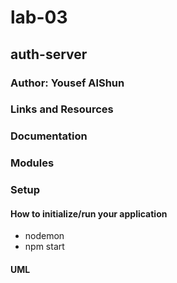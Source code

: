 # lab-03

## auth-server

### Author: Yousef AlShun

### Links and Resources


<!-- - [class06 PR](https://github.com/yousef-401-advanced-javascript/api-server/pull/4)
- [swaggerHub URL](https://app.swaggerhub.com/apis/yousef-97/AOS2-allmethods/0.1)
- [Heroku Deployment](https://api-serverapp.herokuapp.com/api/v1/products)
- [github Action](https://github.com/yousef-401-advanced-javascript/api-server/actions) -->

### Documentation
<!-- [jsdoc](https://api-serverapp.herokuapp.com/docs) -->

### Modules
<!-- - `express`
- `supertest`
- `mongoose`
- `morgan` -->






<!-- ##### EXported Values and Methods -->

<!-- ##### `classes`
- input return objects 
- notes return the note value -->


### Setup

#### How to initialize/run your application
- nodemon 
- npm start

<!-- json-server --watch ./data/db.json -->




#### UML

<!-- ![second patch](./assest/api-server3.jpg) -->



